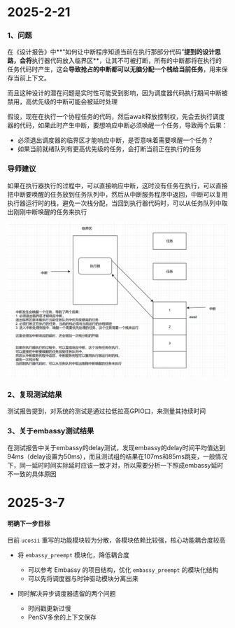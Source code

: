# 2025-2-21

### 1、问题

在《设计报告》中**“如何让中断程序知道当前在执行那部分代码”**提到的设计思路，会将**执行器代码放入临界区**，让其不可被打断，所有的中断都将在执行的任务代码时产生，这会**导致抢占的中断都可以无脑分配一个栈给当前任务**，用来保存当前上下文。

而且这种设计的潜在问题是实时性可能受到影响，因为调度器代码执行期间中断被禁用，高优先级的中断可能会被延时处理

假设，现在在执行一个协程任务的代码，然后await释放控制权，先会去执行调度器的代码，如果此时产生中断，要想响应中断必须唤醒一个任务，导致两个后果：

- 必须退出调度器的临界区才能响应中断，是否意味着需要唤醒一个任务？
- 如果当前就绪队列有更高优先级的任务，会打断当前正在执行的任务



### 导师建议

如果在执行器执行的过程中，可以直接响应中断，这时没有任务在执行，可以直接把中断要唤醒的任务放到任务队列中，然后从中断服务程序中返回，中断可以复用执行器运行时的栈，避免一次栈分配，当回到执行器代码时，可以从任务队列中取出刚刚中断唤醒的任务来执行



![1e72c1fd0a86837ca1f84ed06172c79](./graph/1e72c1fd0a86837ca1f84ed06172c79.png)



### 2、复现测试结果

测试报告提到，对系统的测试是通过拉低拉高GPIO口，来测量其持续时间



### 3、关于embassy测试结果

在测试报告中关于embassy的delay测试，发现embassy的delay时间平均值达到94ms（delay设置为50ms），而且测试组的结果在107ms和85ms跳变，一般情况下，同一延时时间实际延时应该一致才对，所以需要分析一下照成embassy延时不一致的具体原因







# 2025-3-7

#### 明确下一步目标

目前 `ucosii` 重写的功能模块较为分散，各模块依赖比较强，核心功能耦合度较高

- 将 `embassy_preempt` 模块化，降低耦合度
  - 可以参考 Embassy 的项目结构，优化 `embassy_preempt` 的模块化结构
  - 可以先将调度器与时钟驱动模块分离出来

- 同时解决异步调度器遗留的两个问题
  - 时间戳更新过慢
  - PenSV多余的上下文保存


